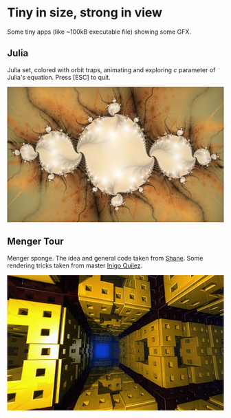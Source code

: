 # Tiny in size, strong in view

Some tiny apps (like ~100kB executable file) showing some GFX.

## Julia
Julia set, colored with orbit traps, animating and exploring *c* parameter of Julia's equation.
Press [ESC] to quit.

![Julia](./Julia.jpg)

## Menger Tour
Menger sponge. The idea and general code taken from [Shane](https://www.shadertoy.com/view/ldyGWm).
Some rendering tricks taken from master [Inigo Quilez](https://iquilezles.org/).

![Menger Tour](./Menger.jpg)
